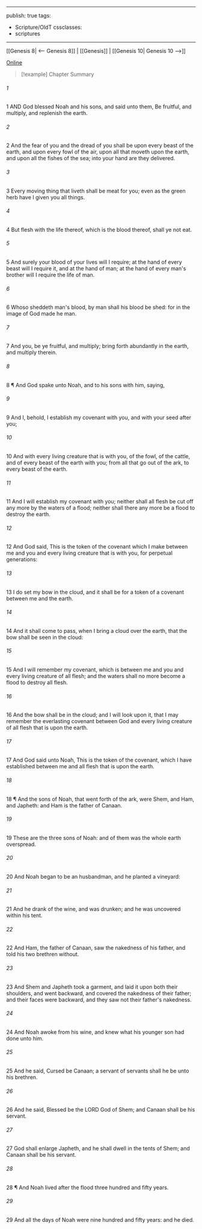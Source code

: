 

---
publish: true
tags:
  - Scripture/OldT
cssclasses:
  - scriptures
---
[[Genesis 8| <-- Genesis 8]] | [[Genesis]] | [[Genesis 10| Genesis 10 -->]]

[Online](https://churchofjesuschrist.org/study/scriptures/ot/gen/9?lang=eng)

>[!example] Chapter Summary
>
###### 1
1 AND God blessed Noah and his sons, and said unto them, Be fruitful, and multiply, and replenish the earth.
###### 2
2 And the fear of you and the dread of you shall be upon every beast of the earth, and upon every fowl of the air, upon all that moveth upon the earth, and upon all the fishes of the sea; into your hand are they delivered.
###### 3
3 Every moving thing that liveth shall be meat for you; even as the green herb have I given you all things.
###### 4
4 But flesh with the life thereof, which is the blood thereof, shall ye not eat.
###### 5
5 And surely your blood of your lives will I require; at the hand of every beast will I require it, and at the hand of man; at the hand of every man's brother will I require the life of man.
###### 6
6 Whoso sheddeth man's blood, by man shall his blood be shed: for in the image of God made he man.
###### 7
7 And you, be ye fruitful, and multiply; bring forth abundantly in the earth, and multiply therein.
###### 8
8 ¶ And God spake unto Noah, and to his sons with him, saying,
###### 9
9 And I, behold, I establish my covenant with you, and with your seed after you;
###### 10
10 And with every living creature that is with you, of the fowl, of the cattle, and of every beast of the earth with you; from all that go out of the ark, to every beast of the earth.
###### 11
11 And I will establish my covenant with you; neither shall all flesh be cut off any more by the waters of a flood; neither shall there any more be a flood to destroy the earth.
###### 12
12 And God said, This is the token of the covenant which I make between me and you and every living creature that is with you, for perpetual generations:
###### 13
13 I do set my bow in the cloud, and it shall be for a token of a covenant between me and the earth.
###### 14
14 And it shall come to pass, when I bring a cloud over the earth, that the bow shall be seen in the cloud:
###### 15
15 And I will remember my covenant, which is between me and you and every living creature of all flesh; and the waters shall no more become a flood to destroy all flesh.
###### 16
16 And the bow shall be in the cloud; and I will look upon it, that I may remember the everlasting covenant between God and every living creature of all flesh that is upon the earth.
###### 17
17 And God said unto Noah, This is the token of the covenant, which I have established between me and all flesh that is upon the earth.
###### 18
18 ¶ And the sons of Noah, that went forth of the ark, were Shem, and Ham, and Japheth: and Ham is the father of Canaan.
###### 19
19 These are the three sons of Noah: and of them was the whole earth overspread.
###### 20
20 And Noah began to be an husbandman, and he planted a vineyard:
###### 21
21 And he drank of the wine, and was drunken; and he was uncovered within his tent.
###### 22
22 And Ham, the father of Canaan, saw the nakedness of his father, and told his two brethren without.
###### 23
23 And Shem and Japheth took a garment, and laid it upon both their shoulders, and went backward, and covered the nakedness of their father; and their faces were backward, and they saw not their father's nakedness.
###### 24
24 And Noah awoke from his wine, and knew what his younger son had done unto him.
###### 25
25 And he said, Cursed be Canaan; a servant of servants shall he be unto his brethren.
###### 26
26 And he said, Blessed be the LORD God of Shem; and Canaan shall be his servant.
###### 27
27 God shall enlarge Japheth, and he shall dwell in the tents of Shem; and Canaan shall be his servant.
###### 28
28 ¶ And Noah lived after the flood three hundred and fifty years.
###### 29
29 And all the days of Noah were nine hundred and fifty years: and he died.



